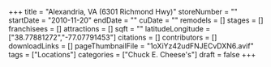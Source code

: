 +++
title = "Alexandria, VA (6301 Richmond Hwy)"
storeNumber = ""
startDate = "2010-11-20"
endDate = ""
cuDate = ""
remodels = []
stages = []
franchisees = []
attractions = []
sqft = ""
latitudeLongitude = ["38.77881272","-77.07791453"]
citations = []
contributors = []
downloadLinks = []
pageThumbnailFile = "1oXiYz42udFNJECvDXN6.avif"
tags = ["Locations"]
categories = ["Chuck E. Cheese's"]
draft = false
+++

